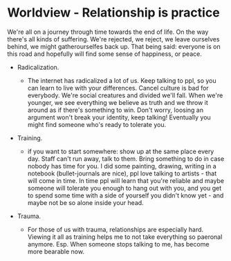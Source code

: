 # Worldview - Relationship is practice

We're all on a journey through time towards the end of life. On the way there's all kinds of suffering. We're rejected, we reject, we leave ourselves behind, we might gatherourselfes back up. That being said: everyone is on this road and hopefully will find some sense of happiness, or peace. 

* Radicalization.
  * The internet has radicalized a lot of us.
Keep talking to ppl, so you can learn to live with your differences. Cancel culture is bad for everybody. We're social creatures and divided we'll fall. When we're younger, we see everything we believe as truth and we throw it around as if there's something to win. Don't worry, loosing an argument won't break your identity, keep talking! Eventually you might find someone who's ready to tolerate you.

* Training.
  * if you want to start somewhere: show up at the same place every day. Staff can't run away, talk to them. Bring something to do in case nobody has time for you. I did some painting, drawing, writing in a notebook (bullet-journals are nice), ppl love talking to artists - that will come in time.
In time ppl will learn that you're reliable and maybe someone will tolerate you enough to hang out with you, and you get to spend some time with a side of yourself you didn't know yet - and maybe not be so alone inside your head.

* Trauma. 
  * For those of us with trauma, relationships are especially hard. Viewing it all as training helps me to not take everything so paeronal anymore. Esp. When someone stops talking to me, has become more bearable now. 

